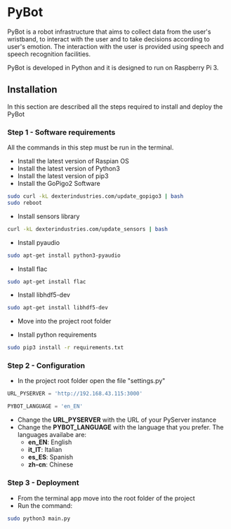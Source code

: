# PyBot

PyBot is a robot infrastructure that aims to collect data from the user's wristband, to interact with the user and to take decisions according to user's emotion. The interaction with the user is provided using speech and speech recognition facilities.

PyBot is developed in Python and it is designed to run on Raspberry Pi 3.

## Installation

In this section are described all the steps required to install and deploy the PyBot

### Step 1 - Software requirements

All the commands in this step must be run in the terminal.

- Install the latest version of Raspian OS
- Install the latest version of Python3
- Install the latest version of pip3
- Install the GoPigo2 Software

```bash
sudo curl -kL dexterindustries.com/update_gopigo3 | bash
sudo reboot
```

- Install sensors library

```bash
curl -kL dexterindustries.com/update_sensors | bash
```

- Install pyaudio

```bash
sudo apt-get install python3-pyaudio
```

- Install flac

```bash
sudo apt-get install flac
```

- Install libhdf5-dev

```bash
sudo apt-get install libhdf5-dev
```

- Move into the project root folder

- Install python requirements

```bash
sudo pip3 install -r requirements.txt
```

### Step 2 - Configuration

- In the project root folder open the file "settings.py"

```python
URL_PYSERVER = 'http://192.168.43.115:3000'

PYBOT_LANGUAGE = 'en_EN'
```

- Change the **URL\_PYSERVER** with the URL of your PyServer instance
- Change the **PYBOT\_LANGUAGE** with the language that you prefer. The languages availabe are:
  - **en\_EN**: English
  - **it\_IT**: Italian
  - **es\_ES**: Spanish
  - **zh-cn**: Chinese

### Step 3 - Deployment

- From the terminal app move into the root folder of the project
- Run the command:

```bash
sudo python3 main.py
```
